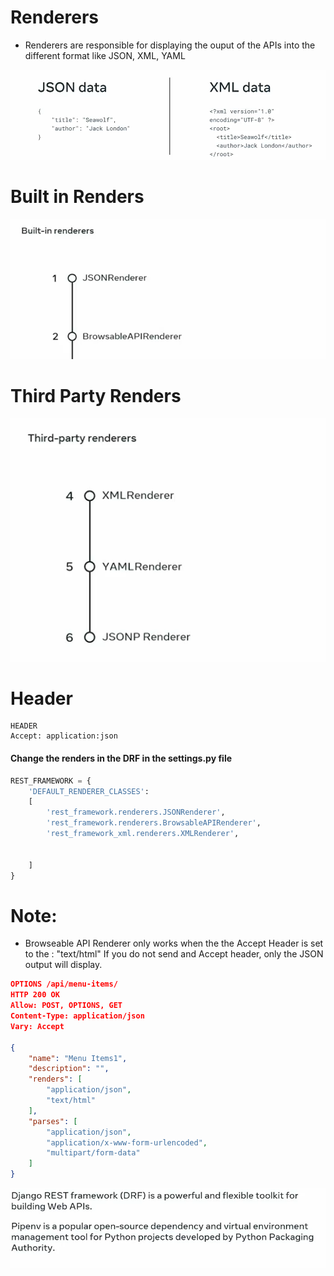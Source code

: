 #
# Renderers

- Renderers are responsible for displaying the ouput of the APIs into the different format
like JSON, XML, YAML 

![alt text](image-10.png)

# Built in Renders 
![alt text](image-11.png)

# Third Party Renders 
![alt text](image-12.png)

# Header
```
HEADER
Accept: application:json

```
#### Change the renders in the DRF in the settings.py file
```python
REST_FRAMEWORK = {
    'DEFAULT_RENDERER_CLASSES':
    [
        'rest_framework.renderers.JSONRenderer',
        'rest_framework.renderers.BrowsableAPIRenderer',
        'rest_framework_xml.renderers.XMLRenderer',


    ]
}
```
# Note:
- Browseable API Renderer only works when the the Accept Header is set to the : "text/html"
If you do not send and Accept header, only the JSON output will display.     
```json
OPTIONS /api/menu-items/
HTTP 200 OK
Allow: POST, OPTIONS, GET
Content-Type: application/json
Vary: Accept

{
    "name": "Menu Items1",
    "description": "",
    "renders": [
        "application/json",
        "text/html"
    ],
    "parses": [
        "application/json",
        "application/x-www-form-urlencoded",
        "multipart/form-data"
    ]
}
```

![alt text](image-13.png)